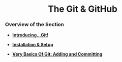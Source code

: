 <h1 align="center">The Git & GitHub</h1>

### Overview of the Section
* **[Introducing...Git!](https://github.com/tsokac2/-_-_Git_and_GitHub_CheatSheet/blob/main/%2301_Introducing_Git.MD)**
* **[Installation & Setup](https://github.com/tsokac2/-_-_Git_and_GitHub_CheatSheet/blob/main/%2302_Installation_and_Setup.MD)**

* **[Very Basics Of Git: Adding and Committing](https://github.com/tsokac2/-_-_Git_and_GitHub_CheatSheet/blob/main/%2303_Very_Basics_Of_Git_Adding_and_Committing.MD)**








